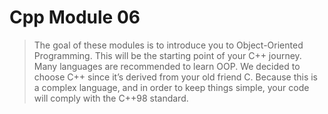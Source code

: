# Cpp Module 06

> The goal of these modules is to introduce you to Object-Oriented Programming.
> This will be the starting point of your C++ journey. Many languages are recommended
> to learn OOP. We decided to choose C++ since it’s derived from your old friend C.
> Because this is a complex language, and in order to keep things simple, your code will
> comply with the C++98 standard.
